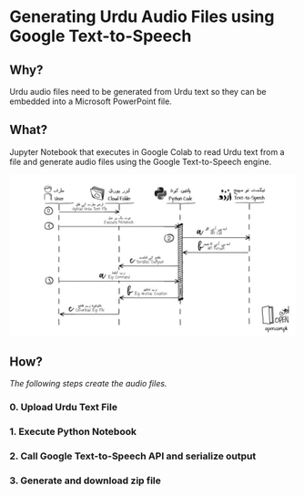 # Generating Urdu Audio Files using Google Text-to-Speech
## Why?
Urdu audio files need to be generated from Urdu text so they can be embedded into a Microsoft PowerPoint file. 
## What?
Jupyter Notebook that executes in Google Colab to read Urdu text from a file and generate audio files using the Google Text-to-Speech engine.

![Translate Console App](../files/gTTS-STD.png)
## How?
*The following steps create the audio files.*
### 0. Upload Urdu Text File
### 1. Execute Python Notebook
### 2. Call Google Text-to-Speech API and serialize output
### 3. Generate and download zip file

